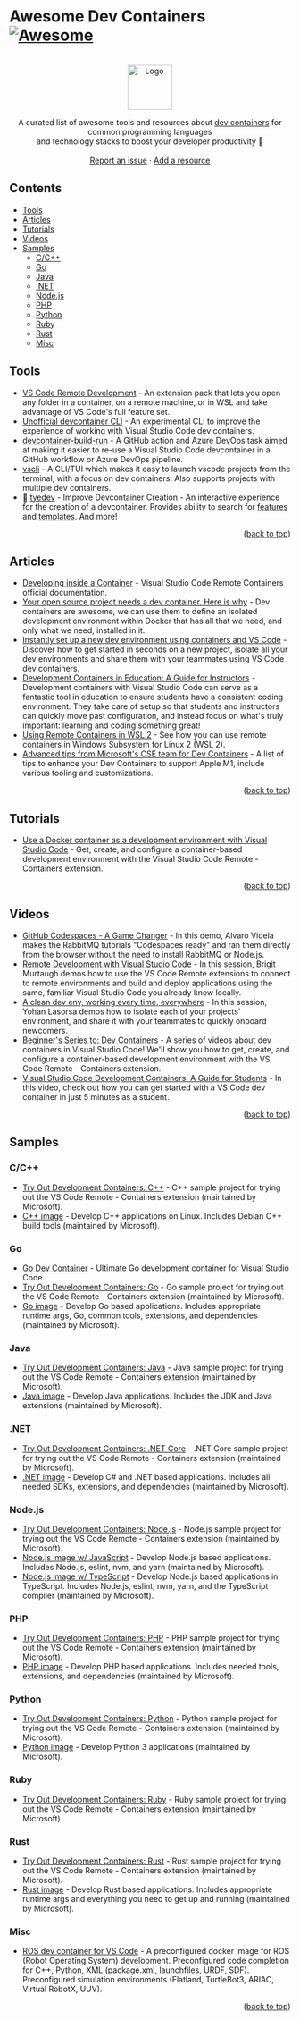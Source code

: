 # Awesome Dev Containers [![Awesome](https://awesome.re/badge.svg)](https://awesome.re)

<div id="top"></div>
<br />
<div align="center">
  <a href="https://github.com/manekinekko/awesome-devcontainers">
    <img src="images/logo.png" alt="Logo" width="80" height="80">
  </a>
  <p align="center">
    A curated list of awesome tools and resources about <a href="https://code.visualstudio.com/docs/remote/containers">dev containers</a> for common programming languages <br /> and technology stacks to boost your developer productivity 🚀
    <br />
    <br />
    <a href="https://github.com/manekinekko/awesome-devcontainers/issues">Report an issue</a>
    ·
    <a href="https://github.com/manekinekko/awesome-devcontainers/issues">Add a resource</a>
  </p>
</div>

## Contents

- [Tools](#tools)
- [Articles](#articles)
- [Tutorials](#tutorials)
- [Videos](#videos)
- [Samples](#samples)
  - [C/C++](#cc)
  - [Go](#go)
  - [Java](#java)
  - [.NET](#net)
  - [Node.js](#nodejs)
  - [PHP](#php)
  - [Python](#python)
  - [Ruby](#ruby)
  - [Rust](#rust)
  - [Misc](#misc)

## Tools

- [VS Code Remote Development](https://marketplace.visualstudio.com/items?itemName=ms-vscode-remote.vscode-remote-extensionpack) - An extension pack that lets you open any folder in a container, on a remote machine, or in WSL and take advantage of VS Code's full feature set.
- [Unofficial devcontainer CLI](https://github.com/stuartleeks/devcontainer-cli) - An experimental CLI to improve the experience of working with Visual Studio Code dev containers.
- [devcontainer-build-run](https://github.com/stuartleeks/devcontainer-build-run) - A GitHub action and Azure DevOps task aimed at making it easier to re-use a Visual Studio Code devcontainer in a GitHub workflow or Azure DevOps pipeline.
- [vscli](https://github.com/michidk/vscli) - A CLI/TUI which makes it easy to launch vscode projects from the terminal, with a focus on dev containers. Also supports projects with multiple dev containers.
- 👔 [tyedev](https://github.com/CodeMan99/tyedev) - Improve Devcontainer Creation - An interactive experience for the creation of a devcontainer. Provides ability to search for [features](https://containers.dev/features) and [templates](https://containers.dev/templates). And more!

<p align="right">(<a href="#top">back to top</a>)</p>

## Articles

- [Developing inside a Container](https://code.visualstudio.com/docs/remote/containers) - Visual Studio Code Remote Containers official documentation.
- [Your open source project needs a dev container. Here is why](https://www.aaron-powell.com/posts/2021-03-08-your-open-source-project-needs-a-dev-container-heres-why/) - Dev containers are awesome, we can use them to define an isolated development environment within Docker that has all that we need, and only what we need, installed in it.
- [Instantly set up a new dev environment using containers and VS Code](https://dev.to/itnext/instantly-set-up-a-new-dev-environment-using-containers-and-vs-code-51g8) - Discover how to get started in seconds on a new project, isolate all your dev environments and share them with your teammates using VS Code dev containers.
- [Development Containers in Education: A Guide for Instructors](https://code.visualstudio.com/blogs/2020/07/27/containers-edu) - Development containers with Visual Studio Code can serve as a fantastic tool in education to ensure students have a consistent coding environment. They take care of setup so that students and instructors can quickly move past configuration, and instead focus on what's truly important: learning and coding something great!
- [Using Remote Containers in WSL 2](https://code.visualstudio.com/blogs/2020/07/01/containers-wsl) - See how you can use remote containers in Windows Subsystem for Linux 2 (WSL 2).
- [Advanced tips from Microsoft's CSE team for Dev Containers](https://microsoft.github.io/code-with-engineering-playbook/developer-experience/going-further/) - A list of tips to enhance your Dev Containers to support Apple M1, include various tooling and customizations.

<p align="right">(<a href="#top">back to top</a>)</p>

## Tutorials

- [Use a Docker container as a development environment with Visual Studio Code](https://docs.microsoft.com/en-us/learn/modules/use-docker-container-dev-env-vs-code/?WT.mc_id=devcloud-11496-cxa) - Get, create, and configure a container-based development environment with the Visual Studio Code Remote - Containers extension.

<p align="right">(<a href="#top">back to top</a>)</p>

## Videos

- [GitHub Codespaces - A Game Changer](https://www.youtube.com/watch?v=B_gtLXvDQhE) - In this demo, Alvaro Videla makes the RabbitMQ tutorials "Codespaces ready" and ran them directly from the browser without the need to install RabbitMQ or Node.js.
- [Remote Development with Visual Studio Code](https://www.youtube.com/watch?v=sakjpegUQsk) - In this session, Brigit Murtaugh demos how to use the VS Code Remote extensions to connect to remote environments and build and deploy applications using the same, familiar Visual Studio Code you already know locally.
- [A clean dev env, working every time, everywhere](https://www.youtube.com/watch?v=NNrq2641zTA) - In this session, Yohan Lasorsa demos how to isolate each of your projects' environment, and share it with your teammates to quickly onboard newcomers.
- [Beginner's Series to: Dev Containers](https://docs.microsoft.com/shows/beginners-series-to-dev-containers/) - A series of videos about dev containers in Visual Studio Code! We'll show you how to get, create, and configure a container-based development environment with the VS Code Remote - Containers extension.
- [Visual Studio Code Development Containers: A Guide for Students](https://www.youtube.com/watch?v=Uvf2FVS1F8k) - In this video, check out how you can get started with a VS Code dev container in just 5 minutes as a student.

<p align="right">(<a href="#top">back to top</a>)</p>

## Samples

### C/C++

- [Try Out Development Containers: C++](https://github.com/microsoft/vscode-remote-try-cpp) - C++ sample project for trying out the VS Code Remote - Containers extension (maintained by Microsoft).
- [C++ image](https://github.com/devcontainers/images/tree/main/src/cpp) - Develop C++ applications on Linux. Includes Debian C++ build tools (maintained by Microsoft).

### Go

- [Go Dev Container](https://github.com/qdm12/godevcontainer) - Ultimate Go development container for Visual Studio Code.
- [Try Out Development Containers: Go](https://github.com/microsoft/vscode-remote-try-go) - Go sample project for trying out the VS Code Remote - Containers extension (maintained by Microsoft).
- [Go image](https://github.com/devcontainers/images/tree/main/src/go) - Develop Go based applications. Includes appropriate runtime args, Go, common tools, extensions, and dependencies (maintained by Microsoft).

### Java

- [Try Out Development Containers: Java](https://github.com/microsoft/vscode-remote-try-java) - Java sample project for trying out the VS Code Remote - Containers extension (maintained by Microsoft).
- [Java image](https://github.com/devcontainers/images/tree/main/src/java) - Develop Java applications. Includes the JDK and Java extensions (maintained by Microsoft).

### .NET

- [Try Out Development Containers: .NET Core](https://github.com/microsoft/vscode-remote-try-dotnetcore) - .NET Core sample project for trying out the VS Code Remote - Containers extension (maintained by Microsoft).
- [.NET image](https://github.com/devcontainers/images/tree/main/src/dotnet) - Develop C# and .NET based applications. Includes all needed SDKs, extensions, and dependencies (maintained by Microsoft).

### Node.js

- [Try Out Development Containers: Node.js](https://github.com/microsoft/vscode-remote-try-node) - Node.js sample project for trying out the VS Code Remote - Containers extension (maintained by Microsoft).
- [Node.js image w/ JavaScript](https://github.com/devcontainers/images/tree/main/src/javascript-node) - Develop Node.js based applications. Includes Node.js, eslint, nvm, and yarn (maintained by Microsoft).
- [Node.js image w/ TypeScript](https://github.com/devcontainers/images/tree/main/src/typescript-node) - Develop Node.js based applications in TypeScript. Includes Node.js, eslint, nvm, yarn, and the TypeScript compiler (maintained by Microsoft).

### PHP

- [Try Out Development Containers: PHP](https://github.com/microsoft/vscode-remote-try-php) - PHP sample project for trying out the VS Code Remote - Containers extension (maintained by Microsoft).
- [PHP image](https://github.com/devcontainers/images/tree/main/src/php) - Develop PHP based applications. Includes needed tools, extensions, and dependencies (maintained by Microsoft).

### Python

- [Try Out Development Containers: Python](https://github.com/microsoft/vscode-remote-try-python) - Python sample project for trying out the VS Code Remote - Containers extension (maintained by Microsoft).
- [Python image](https://github.com/devcontainers/images/tree/main/src/python) - Develop Python 3 applications (maintained by Microsoft).

### Ruby

- [Try Out Development Containers: Ruby](https://github.com/devcontainers/images/tree/main/src/ruby) - Ruby sample project for trying out the VS Code Remote - Containers extension (maintained by Microsoft).

### Rust

- [Try Out Development Containers: Rust](https://github.com/microsoft/vscode-remote-try-rust) - Rust sample project for trying out the VS Code Remote - Containers extension (maintained by Microsoft).
- [Rust image](https://github.com/devcontainers/images/tree/main/src/rust) - Develop Rust based applications. Includes appropriate runtime args and everything you need to get up and running (maintained by Microsoft).

### Misc

- [ROS dev container for VS Code](https://github.com/devrt/ros-devcontainer-vscode) - A preconfigured docker image for ROS (Robot Operating System) development. Preconfigured code completion for C++, Python, XML (package.xml, launchfiles, URDF, SDF). Preconfigured simulation environments (Flatland, TurtleBot3, ARIAC, Virtual RobotX, UUV).

<p align="right">(<a href="#top">back to top</a>)</p>
